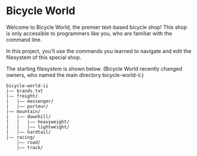 # Bicycle World

Welcome to Bicycle World, the premier text-based bicycle shop! This shop is only accessible to programmers like you, who are familiar with the command line.

In this project, you’ll use the commands you learned to navigate and edit the filesystem of this special shop.

The starting filesystem is shown below. (Bicycle World recently changed owners, who named the main directory bicycle-world-ii.)

    bicycle-world-ii
    |—— brands.txt
    |—— freight/
    |   |—— messenger/
    |   |—— porteur/
    |—— mountain/
    |   |—— downhill/
    |   |   |—— heavyweight/
    |   |   |—— lightweight/
    |   |—— hardtail/
    |—— racing/
        |—— road/
        |—— track/
